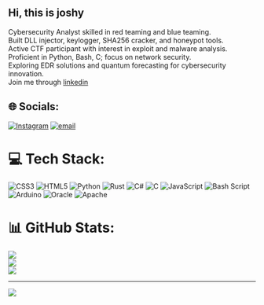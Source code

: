 ## Hi, this is joshy 

Cybersecurity Analyst skilled in red teaming and blue teaming.<br/>
Built DLL injector, keylogger, SHA256 cracker, and honeypot tools.<br/>
Active CTF participant with interest in exploit and malware analysis.<br/>
Proficient in Python, Bash, C; focus on network security.<br/>
Exploring EDR solutions and quantum forecasting for cybersecurity innovation.<br/>
Join me through [linkedin](https://www.linkedin.com/in/joshy-bhaskaran-r-0b592529a?utm_source=share&utm_campaign=share_via&utm_content=profile&utm_medium=android_app)


## 🌐 Socials:
[![Instagram](https://img.shields.io/badge/Instagram-%23E4405F.svg?logo=Instagram&logoColor=white)](https://instagram.com/user_not__found_01) [![email](https://img.shields.io/badge/Email-D14836?logo=gmail&logoColor=white)](mailto:joshybhaskaranr@gmail.com) 

# 💻 Tech Stack:
![CSS3](https://img.shields.io/badge/css3-%231572B6.svg?style=for-the-badge&logo=css3&logoColor=white) ![HTML5](https://img.shields.io/badge/html5-%23E34F26.svg?style=for-the-badge&logo=html5&logoColor=white) ![Python](https://img.shields.io/badge/python-3670A0?style=for-the-badge&logo=python&logoColor=ffdd54) ![Rust](https://img.shields.io/badge/rust-%23000000.svg?style=for-the-badge&logo=rust&logoColor=white) ![C#](https://img.shields.io/badge/c%23-%23239120.svg?style=for-the-badge&logo=csharp&logoColor=white) ![C](https://img.shields.io/badge/c-%2300599C.svg?style=for-the-badge&logo=c&logoColor=white) ![JavaScript](https://img.shields.io/badge/javascript-%23323330.svg?style=for-the-badge&logo=javascript&logoColor=%23F7DF1E) ![Bash Script](https://img.shields.io/badge/bash_script-%23121011.svg?style=for-the-badge&logo=gnu-bash&logoColor=white) ![Arduino](https://img.shields.io/badge/-Arduino-00979D?style=for-the-badge&logo=Arduino&logoColor=white) ![Oracle](https://img.shields.io/badge/Oracle-F80000?style=for-the-badge&logo=oracle&logoColor=white) ![Apache](https://img.shields.io/badge/apache-%23D42029.svg?style=for-the-badge&logo=apache&logoColor=white)
# 📊 GitHub Stats:
![](https://github-readme-stats.vercel.app/api?username=JOZUES&theme=dark&hide_border=false&include_all_commits=false&count_private=false)<br/>
![](https://nirzak-streak-stats.vercel.app/?user=JOZUES&theme=dark&hide_border=false)<br/>
![](https://github-readme-stats.vercel.app/api/top-langs/?username=JOZUES&theme=dark&hide_border=false&include_all_commits=false&count_private=false&layout=compact)

---
[![](https://visitcount.itsvg.in/api?id=JOZUES&icon=0&color=1)](https://visitcount.itsvg.in)

<!-- Proudly created with GPRM ( https://gprm.itsvg.in ) -->
